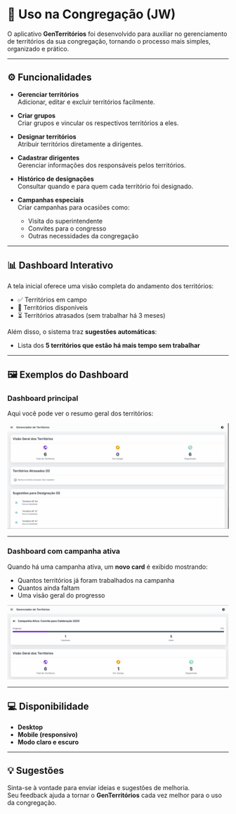 # 📖 Uso na Congregação (JW)

O aplicativo **GenTerritórios** foi desenvolvido para auxiliar no gerenciamento de territórios da sua congregação, tornando o processo mais simples, organizado e prático.

---

## ⚙️ Funcionalidades

- **Gerenciar territórios**  
  Adicionar, editar e excluir territórios facilmente.

- **Criar grupos**  
  Criar grupos e vincular os respectivos territórios a eles.

- **Designar territórios**  
  Atribuir territórios diretamente a dirigentes.

- **Cadastrar dirigentes**  
  Gerenciar informações dos responsáveis pelos territórios.

- **Histórico de designações**  
  Consultar quando e para quem cada território foi designado.

- **Campanhas especiais**  
  Criar campanhas para ocasiões como:
  - Visita do superintendente  
  - Convites para o congresso  
  - Outras necessidades da congregação

---

## 📊 Dashboard Interativo

A tela inicial oferece uma visão completa do andamento dos territórios:

- ✅ Territórios em campo  
- 📌 Territórios disponíveis  
- ⏳ Territórios atrasados (sem trabalhar há 3 meses)  

Além disso, o sistema traz **sugestões automáticas**:  
- Lista dos **5 territórios que estão há mais tempo sem trabalhar**

---

## 🖼️ Exemplos do Dashboard

### Dashboard principal
Aqui você pode ver o resumo geral dos territórios:

![Dashboard Geral](./public/img/dashboard-geral.jpeg)

---

### Dashboard com campanha ativa
Quando há uma campanha ativa, um **novo card** é exibido mostrando:

- Quantos territórios já foram trabalhados na campanha  
- Quantos ainda faltam  
- Uma visão geral do progresso

![Dashboard Campanha](./public/img/dashboard-campanha.jpeg)

---

## 💻 Disponibilidade

- **Desktop**  
- **Mobile (responsivo)**  
- **Modo claro e escuro**

---

## 💡 Sugestões

Sinta-se à vontade para enviar ideias e sugestões de melhoria.  
Seu feedback ajuda a tornar o **GenTerritórios** cada vez melhor para o uso da congregação.
